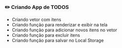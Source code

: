 ### :pencil2: Criando App de TODOS

- Criando vetor com itens
- Criando função para renderizar e exibir na tela
- Criando função para adicionar novos itens no vetor
- Criando função para excluir itens
- Criando função para salvar no Local Storage
